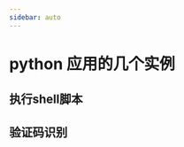 ```yaml
---
sidebar: auto
---
```

# python 应用的几个实例

## 执行shell脚本

## 验证码识别


<comment commentIndex="python-demo" />
